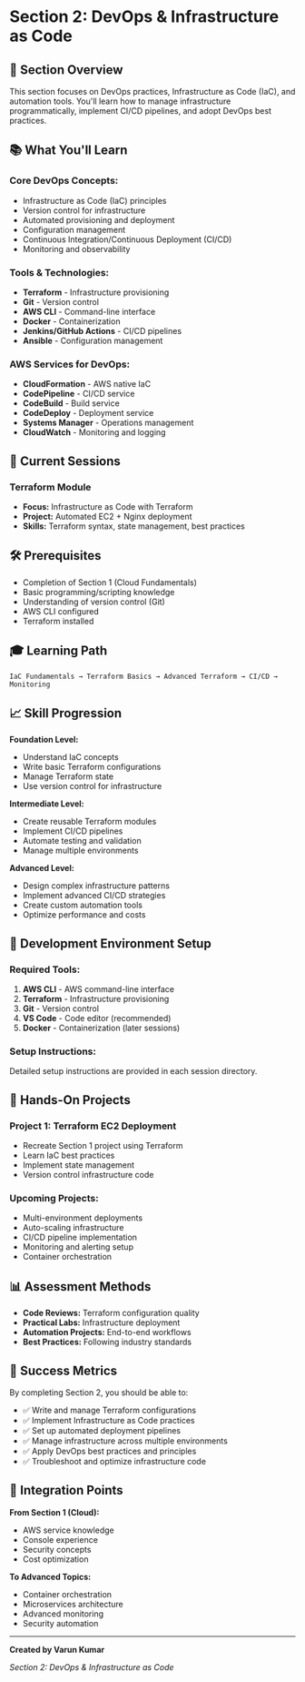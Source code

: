 # Section 2: DevOps & Infrastructure as Code

## 🎯 Section Overview

This section focuses on DevOps practices, Infrastructure as Code (IaC), and automation tools. You'll learn how to manage infrastructure programmatically, implement CI/CD pipelines, and adopt DevOps best practices.

## 📚 What You'll Learn

### Core DevOps Concepts:
- Infrastructure as Code (IaC) principles
- Version control for infrastructure
- Automated provisioning and deployment
- Configuration management
- Continuous Integration/Continuous Deployment (CI/CD)
- Monitoring and observability

### Tools & Technologies:
- **Terraform** - Infrastructure provisioning
- **Git** - Version control
- **AWS CLI** - Command-line interface
- **Docker** - Containerization
- **Jenkins/GitHub Actions** - CI/CD pipelines
- **Ansible** - Configuration management

### AWS Services for DevOps:
- **CloudFormation** - AWS native IaC
- **CodePipeline** - CI/CD service
- **CodeBuild** - Build service
- **CodeDeploy** - Deployment service
- **Systems Manager** - Operations management
- **CloudWatch** - Monitoring and logging

## 📁 Current Sessions

### Terraform Module
- **Focus:** Infrastructure as Code with Terraform
- **Project:** Automated EC2 + Nginx deployment
- **Skills:** Terraform syntax, state management, best practices

## 🛠️ Prerequisites

- Completion of Section 1 (Cloud Fundamentals)
- Basic programming/scripting knowledge
- Understanding of version control (Git)
- AWS CLI configured
- Terraform installed

## 🎓 Learning Path

```
IaC Fundamentals → Terraform Basics → Advanced Terraform → CI/CD → Monitoring
```

## 📈 Skill Progression

**Foundation Level:**
- Understand IaC concepts
- Write basic Terraform configurations
- Manage Terraform state
- Use version control for infrastructure

**Intermediate Level:**
- Create reusable Terraform modules
- Implement CI/CD pipelines
- Automate testing and validation
- Manage multiple environments

**Advanced Level:**
- Design complex infrastructure patterns
- Implement advanced CI/CD strategies
- Create custom automation tools
- Optimize performance and costs

## 🔧 Development Environment Setup

### Required Tools:
1. **AWS CLI** - AWS command-line interface
2. **Terraform** - Infrastructure provisioning
3. **Git** - Version control
4. **VS Code** - Code editor (recommended)
5. **Docker** - Containerization (later sessions)

### Setup Instructions:
Detailed setup instructions are provided in each session directory.

## 🚀 Hands-On Projects

### Project 1: Terraform EC2 Deployment
- Recreate Section 1 project using Terraform
- Learn IaC best practices
- Implement state management
- Version control infrastructure code

### Upcoming Projects:
- Multi-environment deployments
- Auto-scaling infrastructure
- CI/CD pipeline implementation
- Monitoring and alerting setup
- Container orchestration

## 📊 Assessment Methods

- **Code Reviews:** Terraform configuration quality
- **Practical Labs:** Infrastructure deployment
- **Automation Projects:** End-to-end workflows
- **Best Practices:** Following industry standards

## 🎯 Success Metrics

By completing Section 2, you should be able to:
- ✅ Write and manage Terraform configurations
- ✅ Implement Infrastructure as Code practices
- ✅ Set up automated deployment pipelines
- ✅ Manage infrastructure across multiple environments
- ✅ Apply DevOps best practices and principles
- ✅ Troubleshoot and optimize infrastructure code

## 🔗 Integration Points

**From Section 1 (Cloud):**
- AWS service knowledge
- Console experience
- Security concepts
- Cost optimization

**To Advanced Topics:**
- Container orchestration
- Microservices architecture
- Advanced monitoring
- Security automation

---

**Created by Varun Kumar**

*Section 2: DevOps & Infrastructure as Code*
